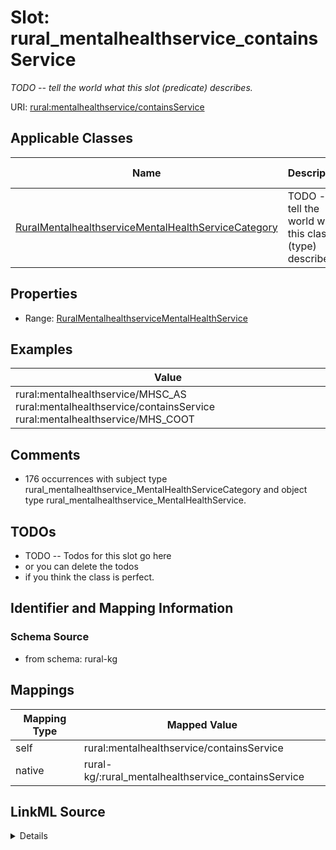 

# Slot: rural_mentalhealthservice_containsService


_TODO -- tell the world what this slot (predicate) describes._





URI: [rural:mentalhealthservice/containsService](http://sail.ua.edu/ruralkg/mentalhealthservice/containsService)



<!-- no inheritance hierarchy -->





## Applicable Classes

| Name | Description | Modifies Slot |
| --- | --- | --- |
| [RuralMentalhealthserviceMentalHealthServiceCategory](../classes/RuralMentalhealthserviceMentalHealthServiceCategory.md) | TODO -- tell the world what this class (type) describes |  no  |







## Properties

* Range: [RuralMentalhealthserviceMentalHealthService](../classes/RuralMentalhealthserviceMentalHealthService.md)






## Examples

| Value |
| --- |
| rural:mentalhealthservice/MHSC_AS rural:mentalhealthservice/containsService rural:mentalhealthservice/MHS_COOT |

## Comments

* 176 occurrences with subject type rural_mentalhealthservice_MentalHealthServiceCategory and object type rural_mentalhealthservice_MentalHealthService.

## TODOs

* TODO -- Todos for this slot go here
* or you can delete the todos
* if you think the class is perfect.

## Identifier and Mapping Information







### Schema Source


* from schema: rural-kg




## Mappings

| Mapping Type | Mapped Value |
| ---  | ---  |
| self | rural:mentalhealthservice/containsService |
| native | rural-kg/:rural_mentalhealthservice_containsService |




## LinkML Source

<details>
```yaml
name: rural_mentalhealthservice_containsService
description: TODO -- tell the world what this slot (predicate) describes.
todos:
- TODO -- Todos for this slot go here
- or you can delete the todos
- if you think the class is perfect.
comments:
- 176 occurrences with subject type rural_mentalhealthservice_MentalHealthServiceCategory
  and object type rural_mentalhealthservice_MentalHealthService.
examples:
- value: rural:mentalhealthservice/MHSC_AS rural:mentalhealthservice/containsService
    rural:mentalhealthservice/MHS_COOT
from_schema: rural-kg
rank: 1000
slot_uri: rural:mentalhealthservice/containsService
alias: rural_mentalhealthservice_containsService
domain_of:
- rural_mentalhealthservice_MentalHealthServiceCategory
range: rural_mentalhealthservice_MentalHealthService

```
</details>